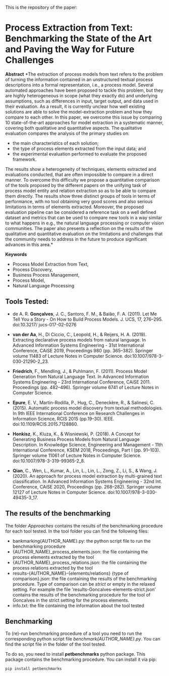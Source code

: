 This is the repository of the paper:

# Process Extraction from Text: Benchmarking the State of the Art and Paving the Way for Future Challenges

**Abstract** 
*The extraction of process models from text refers to the problem of turning the information contained in an unstructured textual process descriptions into a formal representation, i.e., a process model. 
Several automated approaches have been proposed to tackle this problem, but they are highly heterogeneous in scope (what they exactly do) and underlying assumptions, such as differences in input, target output, and data used in their evaluation. As a result, it is currently unclear how well existing solutions are able to solve the model-extraction problem and how they compare to each other.
In this paper, we overcome this issue by comparing 10 state-of-the-art approaches for model extraction in a systematic manner, covering both qualitative and quantitative aspects.
The qualitative evaluation compares the analysis of the primary studies on:
- the main characteristics of each solution; 
- the type of process elements extracted from the input data; and	
- the experimental evaluation performed to evaluate the proposed framework.

The results show a heterogeneity of techniques, elements extracted and evaluations conducted, that are often impossible to compare in a direct manner. To overcome this difficulty we propose a quantitative comparison of the tools proposed by the different papers on the unifying task of process model entity and relation extraction so as to be able to compare them directly. The results show three distinct groups of tools in terms of performance, with no tool obtaining very good scores and also serious limitations in terms of elements extracted. Moreover, the proposed evaluation pipeline can be considered a reference task on a well defined dataset and metrics that can be used to compare new tools in a way similar to what happens in e.g., the natural language processing or computer vision communities. 
The paper also presents a reflection on the results of the qualitative and quantitative evaluation on the limitations and challenges that the community needs to address in the future to produce significant advances in this area.*


**Keywords**
- Process Model Extraction from Text, 
- Process Discovery,
- Business Process Management,
- Process Model,
- Natural Language Processing


## Tools Tested:

- de A. R. **Gonçalves**, J. C., Santoro, F. M., & Baião, F. A. (2011).
Let Me Tell You a Story - On How to Build Process Models.
J. UCS, 17, 276–295. doi:10.3217/ jucs-017-02-0276

- **van der Aa**, H., Di Ciccio, C., Leopold, H., & Reijers, H. A. (2019). Extracting
declarative process models from natural language. In Advanced Information
Systems Engineering - 31st International Conference, CAiSE 2019, Proceedings
980 (pp. 365–382). Springer volume 11483 of Lecture Notes in Computer Science.
doi:10.1007/978-3-030-21290-2\_23.

- **Friedrich**, F., Mendling, J., & Puhlmann, F. (2011). Process Model Generation from
Natural Language Text. In Advanced Information Systems Engineering - 23rd International Conference, CAiSE 2011. Proceedings (pp. 482–496). Springer volume
6741 of Lecture Notes in Computer Science.

- **Epure**, E. V., Martín-Rodilla, P., Hug, C., Deneckère, R., & Salinesi, C. (2015).
Automatic process model discovery from textual methodologies.
In 9th IEEE International Conference on Research Challenges in Information Science,
RCIS 2015 (pp.19–30). IEEE. doi:10.1109/RCIS.2015.7128860.

- **Honkisz**, K., Kluza, K., & Wisniewski, P. (2018). A Concept for Generating Business
Process Models from Natural Language Description. In Knowledge Science, Engineering
and Management - 11th International Conference, KSEM 2018, Proceedings, Part I (pp. 91–103). Springer volume 11061 of Lecture Notes in Computer
Science. doi:10.1007/978-3-319-99365-2\_8.

- **Qian**, C., Wen, L., Kumar, A., Lin, L., Lin, L., Zong, Z., Li, S., & Wang, J. (2020).
An approach for process model extraction by multi-grained text classification. In
Advanced Information Systems Engineering - 32nd Int. Conference, CAiSE 2020,
Proceedings (pp. 268–282). Springer volume 12127 of Lecture Notes in Computer
Science. doi:10.1007/978-3-030-49435-3\_17.

## The results of the benchmarking

The folder *Approaches* contains the results of the benchmarking procedure for each tool tested.
In the tool folder you can find the following files:
- bankmarking{AUTHOR_NAME}.py: the python script file to run the benchmarking procedure
- {AUTHOR_NAME}_process_elements.json: the file containing the process elements extracted by the tool
- {AUTHOR_NAME}_process_relations.json: the file containing the process relations extracted by the tool
- results-{AUTHOR_NAME}-{elements/relations} {type of comparison}.json: the file containing the results of the benchmarking procedure. 
Type of comparison can be *strict* or empty in the relaxed setting.
For example the file 'results-Goncalves-elements-strict.json' contains the results of the benchmarking procedure for the tool of Goncalves in the strict setting for the process elements.
- info.txt: the file containing the information about the tool tested


## Benchmarking

To (re)-run benchmarking procedure of a tool you need to run the corresponding python script file *benchmark{AUTHOR_NAME}.py*.
You can find the script file in the folder of the tool tested.

To do so, you need to install **petbenchmarks** python package.
This package contains the benchmarking procedure.
You can install it via pip:

```python
pip install petbenchmarks
```

